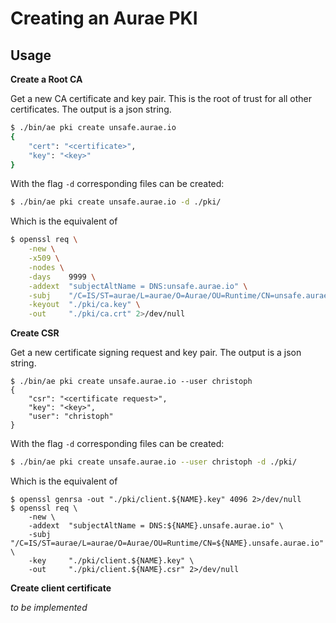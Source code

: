 # Creating an Aurae PKI

## Usage

**Create a Root CA**

Get a new CA certificate and key pair. This is the root of trust for all other certificates. The output is a json string.

```bash
$ ./bin/ae pki create unsafe.aurae.io
{
    "cert": "<certificate>",
    "key": "<key>"
}
```

With the flag `-d` corresponding files can be created:

```bash
$ ./bin/ae pki create unsafe.aurae.io -d ./pki/
```

Which is the equivalent of 

```bash
$ openssl req \
    -new \
    -x509 \
    -nodes \
    -days    9999 \
    -addext  "subjectAltName = DNS:unsafe.aurae.io" \
    -subj    "/C=IS/ST=aurae/L=aurae/O=Aurae/OU=Runtime/CN=unsafe.aurae.io" \
    -keyout  "./pki/ca.key" \
    -out     "./pki/ca.crt" 2>/dev/null
```

**Create CSR**

Get a new certificate signing request and key pair. The output is a json string.

```
$ ./bin/ae pki create unsafe.aurae.io --user christoph
{
    "csr": "<certificate request>",
    "key": "<key>",
    "user": "christoph"
}
```

With the flag `-d` corresponding files can be created:

```bash
$ ./bin/ae pki create unsafe.aurae.io --user christoph -d ./pki/
```

Which is the equivalent of

```
$ openssl genrsa -out "./pki/client.${NAME}.key" 4096 2>/dev/null
$ openssl req \
    -new \
    -addext  "subjectAltName = DNS:${NAME}.unsafe.aurae.io" \
    -subj    "/C=IS/ST=aurae/L=aurae/O=Aurae/OU=Runtime/CN=${NAME}.unsafe.aurae.io" \
    -key     "./pki/client.${NAME}.key" \
    -out     "./pki/client.${NAME}.csr" 2>/dev/null
```

**Create client certificate**

*to be implemented*

<!-- 
TODO:
- can we have less arguements?
    - can we derive CA PK from ca.crt?
    - can we derive user from user.csr?

```
$ ./bin/ae pki create unsafe.aurae.io \
    --user christoph \
    --csr ./_tmp/pki/client.christoph.csr
    --ca ./_tmp/pki/ca.crt \
    --caKey ./_tmp/pki/ca.key
```

-->

<!-- **Sign with existing CSR**

```
ae sign <domain> --user=nova --root=ca.crt
$ ./bin/ae sign \
    --user christoph \
    --csr ./_tmp/pki/client.christoph.csr \
    --ca ./_tmp/pki/ca.crt \
    --caKey ./_tmp/pki/ca.key
```
-->

<!--
## Check certificate contents

openssl x509 -noout -ext keyUsage < test.crt
X509v3 Key Usage: critical
    Digital Signature, Key Encipherment
-->
